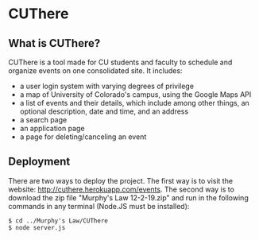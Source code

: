 # **CUThere**

## What is CUThere?

CUThere is a tool made for CU students and faculty to schedule and organize events on one consolidated site. It includes:
* a user login system with varying degrees of privilege
* a map of University of Colorado's campus, using the Google Maps API
* a list of events and their details, which include among other things, an optional description, date and time, and an address
* a search page
* an application page
* a page for deleting/canceling an event

## Deployment

There are two ways to deploy the project. The first way is to visit the website: http://cuthere.herokuapp.com/events. The second way is to download the zip file "Murphy's Law 12-2-19.zip" and run in the following commands in any terminal (Node.JS must be installed): 

```
$ cd ../Murphy's Law/CUThere
$ node server.js
```
